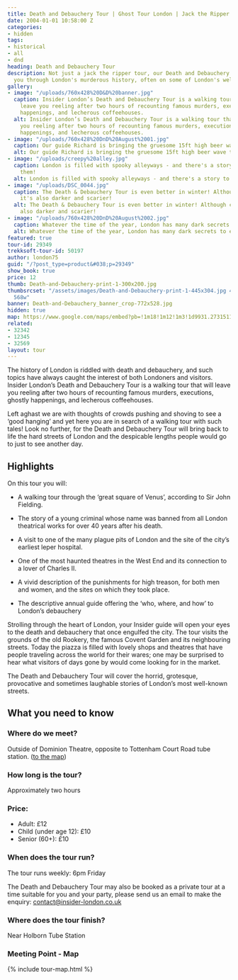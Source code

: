 ```yaml
---
title: Death and Debauchery Tour | Ghost Tour London | Jack the Ripper Tour London
date: 2004-01-01 10:58:00 Z
categories:
- hidden
tags:
- historical
- all
- dnd
heading: Death and Debauchery Tour
description: Not just a jack the ripper tour, our Death and Debauchery tour will take
  you through London's murderous history, often on some of London's well known streets
gallery:
- image: "/uploads/760x428%20D&D%20banner.jpg"
  caption: Insider London’s Death and Debauchery Tour is a walking tour that will
    leave you reeling after two hours of recounting famous murders, executions, ghostly
    happenings, and lecherous coffeehouses.
  alt: Insider London’s Death and Debauchery Tour is a walking tour that will leave
    you reeling after two hours of recounting famous murders, executions, ghostly
    happenings, and lecherous coffeehouses.
- image: "/uploads/760x428%20DnD%20August%2001.jpg"
  caption: Our guide Richard is bringing the gruesome 15ft high beer wave to life!
  alt: Our guide Richard is bringing the gruesome 15ft high beer wave to life!
- image: "/uploads/creepy%20alley.jpg"
  caption: London is filled with spooky alleyways - and there's a story to most of
    them!
  alt: London is filled with spooky alleyways - and there's a story to most of them!
- image: "/uploads/DSC_0044.jpg"
  caption: The Death & Debauchery Tour is even better in winter! Although colder,
    it's also darker and scarier!
  alt: The Death & Debauchery Tour is even better in winter! Although colder, it's
    also darker and scarier!
- image: "/uploads/760x428%20DnD%20August%2002.jpg"
  caption: Whatever the time of the year, London has many dark secrets to explore.
  alt: Whatever the time of the year, London has many dark secrets to explore.
featured: true
tour-id: 29349
trekksoft-tour-id: 50197
author: london75
guid: "/?post_type=product&#038;p=29349"
show_book: true
price: 12
thumb: Death-and-Debauchery-print-1-300x200.jpg
thumbsrcset: "/assets/images/Death-and-Debauchery-print-1-445x304.jpg 445w, /assets/images/Death-and-Debauchery-print-1-568x388.jpg
  568w"
banner: Death-and-Debauchery_banner_crop-772x528.jpg
hidden: true
map: https://www.google.com/maps/embed?pb=!1m18!1m12!1m3!1d9931.27315116613!2d-0.132637911781476!3d51.51654964219215!2m3!1f0!2f0!3f0!3m2!1i1024!2i768!4f13.1!3m3!1m2!1s0x48761b2d6954b527%3A0xa11d7ff34a8e1347!2sDominion+Theatre!5e0!3m2!1sen!2s!4v1431588707092
related:
- 32342
- 12345
- 32569
layout: tour
---
```


<p>The history of London is riddled with death and debauchery, and such topics have always caught the interest of both Londoners and visitors.  Insider London’s Death and Debauchery Tour is a walking tour that will leave you reeling after two hours of recounting famous murders, executions, ghostly happenings, and lecherous coffeehouses. </p>

<p>Left aghast we are with thoughts of crowds pushing and shoving to see a ‘good hanging’ and yet here you are in search of a walking tour with such tales!  Look no further, for the Death and Debauchery Tour will bring back to life the hard streets of London and the despicable lengths people would go to just to see another day.</p>

## Highlights

On this tour you will:

* A walking tour through the ‘great square of Venus’, according to Sir John Fielding. 

* The story of a young criminal whose name was banned from all London theatrical works for over 40 years after his death.

* A visit to one of the many plague pits of London and the site of the city’s earliest leper hospital.

* One of the most haunted theatres in the West End and its connection to a lover of Charles II.

* A vivid description of the punishments for high treason, for both men and women, and the sites on which they took place.

* The descriptive annual guide offering the ‘who, where, and how’ to London’s debauchery


<p>Strolling through the heart of London, your Insider guide will open your eyes to the death and debauchery that once engulfed the city.  The tour visits the grounds of the old Rookery, the famous Covent Garden and its neighbouring streets.  Today the piazza is filled with lovely shops and theatres that have people traveling across the world for their wares; one may be surprised to hear what visitors of days gone by would come looking for in the market.</p>

<p>The Death and Debauchery Tour will cover the horrid, grotesque, provocative and sometimes laughable stories of London’s most well-known streets.</p>


## What you need to know

### Where do we meet?

Outside of Dominion Theatre, opposite to Tottenham Court Road tube station. ([to the map](#map))

### How long is the tour?

Approximately two hours

### Price:

* Adult: £12
* Child (under age 12): £10
* Senior (60\+): £10

### When does the tour run?

The tour runs weekly: 6pm Friday

The Death and Debauchery Tour may also be booked as a private tour at a time suitable for you and your party, please send us an email to make the enquiry: [contact@insider-london.co.uk](mailto:contact@insider-london.co.uk)

### Where does the tour finish?

Near Holborn Tube Station

<h3 id="map">Meeting Point - Map</h3>
{% include tour-map.html %}